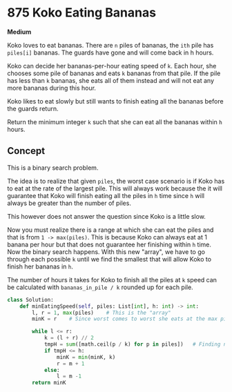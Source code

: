 # 875 Koko Eating Bananas

**Medium**

Koko loves to eat bananas. There are `n` piles of bananas, the `ith` pile has `piles[i]` bananas. The guards have gone and will come back in h hours.

Koko can decide her bananas-per-hour eating speed of `k`. Each hour, she chooses some pile of bananas and eats `k` bananas from that pile. If the pile has less than `k` bananas, she eats all of them instead and will not eat any more bananas during this hour.

Koko likes to eat slowly but still wants to finish eating all the bananas before the guards return.

Return the minimum integer `k` such that she can eat all the bananas within `h` hours.

## Concept

This is a binary search problem.

The idea is to realize that given `piles`, the worst case scenario is if Koko has to eat at the rate of the largest pile. This will always work because the it will guarantee that Koko will finish eating all the piles in `h` time since `h` will always be greater than the number of piles.

This however does not answer the question since Koko is a little slow.

Now you must realize there is a range at which she can eat the piles and that is from `1 -> max(piles)`. This is because Koko can always eat at 1 banana per hour but that does not guarantee her finishing within `h` time. Now the binary search happens. With this new "array", we have to go through each possible `k` until we find the smallest that will allow Koko to finish her bananas in `h`.

The number of hours it takes for Koko to finish all the piles at `k` speed can be calculated with `bananas_in_pile / k` rounded up for each pile.

```python
class Solution:
    def minEatingSpeed(self, piles: List[int], h: int) -> int:
        l, r = 1, max(piles)    # This is the "array"
        minK = r    # Since worst comes to worst she eats at the max pile

        while l <= r:
            k = (l + r) // 2
            tmpH = sum([math.ceil(p / k) for p in piles])   # Finding number of hours it takes at k speed
            if tmpH <= h:
                minK = min(minK, k)
                r = m + 1
            else:
                l = m -1
        return minK

```
